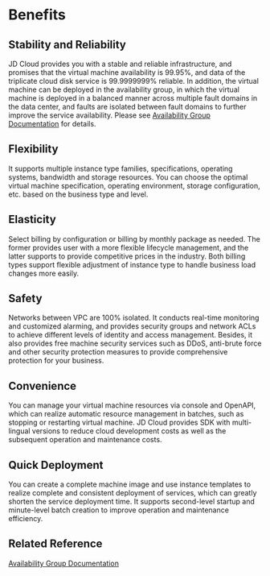 # Benefits
## Stability and Reliability
JD Cloud provides you with a stable and reliable infrastructure, and promises that the virtual machine availability is 99.95%, and data of the triplicate cloud disk service is 99.9999999% reliable. In addition, the virtual machine can be deployed in the availability group, in which the virtual machine is deployed in a balanced manner across multiple fault domains in the data center, and faults are isolated between fault domains to further improve the service availability. Please see [Availability Group Documentation](../../Availability-Group/Introduction/Overview.md) for details.
## Flexibility
It supports multiple instance type families, specifications, operating systems, bandwidth and storage resources. You can choose the optimal virtual machine specification, operating environment, storage configuration, etc. based on the business type and level.
## Elasticity 
Select billing by configuration or billing by monthly package as needed. The former provides user with a more flexible lifecycle management, and the latter supports to provide competitive prices in the industry. Both billing types support flexible adjustment of instance type to handle business load changes more easily.
## Safety
Networks between VPC are 100% isolated. It conducts real-time monitoring and customized alarming, and provides security groups and network ACLs to achieve different levels of identity and access management. Besides, it also provides free machine security services such as DDoS, anti-brute force and other security protection measures to provide comprehensive protection for your business.
## Convenience
You can manage your virtual machine resources via console and OpenAPI, which can realize automatic resource management in batches, such as stopping or restarting virtual machine. JD Cloud provides SDK with multi-lingual versions to reduce cloud development costs as well as the subsequent operation and maintenance costs.
## Quick Deployment
You can create a complete machine image and use instance templates to realize complete and consistent deployment of services, which can greatly shorten the service deployment time. It supports second-level startup and minute-level batch creation to improve operation and maintenance efficiency.

## Related Reference

[Availability Group Documentation](../../Availability-Group/Introduction/Overview.md)



